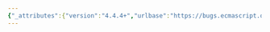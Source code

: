 ```yaml
---
{"_attributes":{"version":"4.4.4+","urlbase":"https://bugs.ecmascript.org/","maintainer":"dherman@mozilla.com"},"bug":{"bug_id":2261,"creation_ts":"2013-11-12 19:53:00 -0800","short_desc":"Typo in section heading: \"12.7.2 Semantics: IsValidSimpleAssignmentTarget\"","delta_ts":"2014-01-27 10:06:06 -0800","product":"Draft for 6th Edition","component":"editorial issue","version":"Rev 21: November 8, 2013 Draft","rep_platform":"All","op_sys":"All","bug_status":"RESOLVED","resolution":"FIXED","priority":"Normal","bug_severity":"enhancement","everconfirmed":true,"reporter":{"uid":"jorendorff","name":"Jason Orendorff"},"assigned_to":{"uid":"allen","name":"Allen Wirfs-Brock"},"long_desc":[{"commentid":6696,"comment_count":0,"who":{"uid":"jorendorff","name":"Jason Orendorff"},"bug_when":"2013-11-12 19:53:52 -0800","thetext":"A heading reads:\n\n12.7.2 Semantics: IsValidSimpleAssignmentTarget\n\nIt should read:\n\n12.7.2 Static Semantics: IsValidSimpleAssignmentTarget"},{"commentid":6715,"comment_count":1,"who":{"uid":"allen","name":"Allen Wirfs-Brock"},"bug_when":"2013-11-13 16:36:39 -0800","thetext":"fixed in rev22 editor's draft"},{"commentid":7116,"comment_count":2,"who":{"uid":"allen","name":"Allen Wirfs-Brock"},"bug_when":"2014-01-27 10:06:06 -0800","thetext":"fixed in Rev22 (January 20, 2013) release"}]}}
---
```

